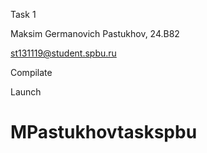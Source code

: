 Task 1

Maksim Germanovich Pastukhov, 24.B82

st131119@student.spbu.ru

Compilate
 
Launch
# MPastukhovtaskspbu
